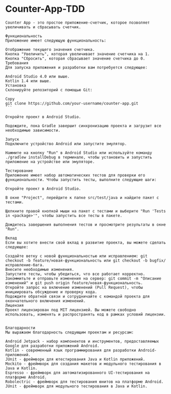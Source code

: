 # Counter-App-TDD

    Counter App - это простое приложение-счетчик, которое позволяет увеличивать и сбрасывать счетчик.

    Функциональность
    Приложение имеет следующую функциональность:

    Отображение текущего значения счетчика.
    Кнопка "Увеличить", которая увеличивает значение счетчика на 1.
    Кнопка "Сбросить", которая сбрасывает значение счетчика до 0.
    Требования
    Для запуска приложения и разработки вам потребуется следующее:

    Android Studio 4.0 или выше.
    Kotlin 1.4 или выше.
    Установка
    Склонируйте репозиторий с помощью Git:

    Copy
    git clone https://github.com/your-username/counter-app.git
    ```

    Откройте проект в Android Studio.

    Подождите, пока Gradle завершит синхронизацию проекта и загрузит все необходимые зависимости.

    Запуск
    Подключите устройство Android или запустите эмулятор.

    Нажмите на кнопку "Run" в Android Studio или используйте команду ./gradlew installDebug в терминале, чтобы установить и запустить приложение на устройстве или эмуляторе.

    Тестирование
    Приложение имеет набор автоматических тестов для проверки его функциональности. Чтобы запустить тесты, выполните следующие шаги:

    Откройте проект в Android Studio.

    В окне "Project", перейдите к папке src/test/java и найдите пакет с тестами.

    Щелкните правой кнопкой мыши на пакет с тестами и выберите "Run 'Tests in <package>'", чтобы запустить все тесты в пакете.

    Дождитесь завершения выполнения тестов и просмотрите результаты в окне "Run".

    Вклад
    Если вы хотите внести свой вклад в развитие проекта, вы можете сделать следующее:

    Создайте ветку с новой функциональностью или исправлением: git checkout -b feature/новая-функциональность или git checkout -b bugfix/исправление-бага.
    Внесите необходимые изменения.
    Запустите тесты, чтобы убедиться, что все работает корректно.
    Закоммитьте и отправьте изменения на сервер: git commit -m "Описание изменений" и git push origin feature/новая-функциональность.
    Откройте запрос на включение изменений (Pull Request), чтобы инициировать обсуждение и проверку кода.
    Подождите обратной связи и сотрудничайте с командой проекта для окончательного включения изменений.
    Лицензия
    Проект лицензирован под MIT лицензией. Вы можете свободно использовать, изменять и распространять код в рамках условий лицензии.


    Благодарности
    Мы выражаем благодарность следующим проектам и ресурсам:

    Android Jetpack - набор компонентов и инструментов, предоставляемых Google для разработки приложений Android.
    Kotlin - современный язык программирования для разработки Android-приложений.
    JUnit - фреймворк для ютестирования Java и Kotlin приложений.
    Mockito - фреймворк для создания макетов и модульного тестирования в Java и Kotlin.
    Espresso - фреймворк для автоматизированного UI-тестирования на платформе Android.
    Robolectric - фреймворк для тестирования юнитов на платформе Android.
    JUnit - фреймворк для модульного тестирования в Java и Kotlin.
